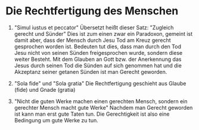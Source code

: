 # Die Rechtfertigung des Menschen

1. "Simul iustus et peccator"
Übersetzt heißt dieser Satz: "Zugleich gerecht und Sünder"
Dies ist zum einen zwar ein Paradoxon, gemeint ist damit aber, dass der Mensch durch Jesu Tod am Kreuz gerecht gesprochen worden ist.
Bedeuten tut dies, dass man durch den Tod Jesu nicht von seinen Sünden freigesprochen wurde, sondern diese weiter Besteht.
Mit dem Glauben an Gott bzw. der Anerkennung das Jesus durch seinen Tod die Sünden auf sich genommen hat und die Akzeptanz seiner getanen Sünden ist man Gerecht geworden.

2. "Sola fide" und "Sola gratia"
Die Rechtfertigung geschieht aus Glaube (fide) und Gnade (gratia)

3. "Nicht die guten Werke machen einen gerechten Mensch, sondern ein gerechter Mensch macht gute Werke"
Nachdem man Gerecht geworden ist kann man erst gute Taten tun. Die Gerechtigkeit ist also eine Bedingung um gute Werke zu tun.
